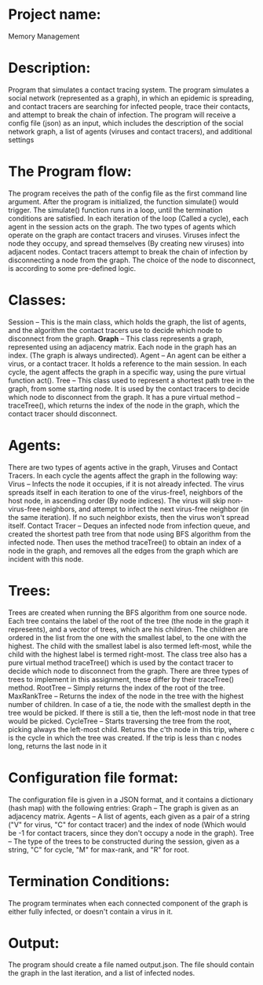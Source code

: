 # Project name: 
Memory Management

# Description:
Program that simulates a contact tracing system. The program simulates a social network (represented as a graph), 
in which an epidemic is spreading, and contact tracers are searching for infected people, trace their contacts, and attempt to break the chain of infection.
The program will receive a config file (json) as an input, which includes the description of the
social network graph, a list of agents (viruses and contact tracers), and additional settings

# The Program flow:
The program receives the path of the config file as the first command line argument. After the program is initialized, the function simulate() would trigger. 
The simulate() function runs in a loop, until the termination conditions are satisfied. 
In each iteration of the loop (Called a cycle), each agent in the session acts on the graph. The two types of agents which operate on the graph are contact tracers and viruses. 
Viruses infect the node they occupy, and spread themselves (By creating new viruses) into adjacent nodes.
Contact tracers attempt to break the chain of infection by disconnecting a node from the graph.
The choice of the node to disconnect, is according to some pre-defined logic.

# Classes:
Session – This is the main class, which holds the graph, the list of agents, and the algorithm the contact tracers use to decide which node to disconnect from the graph.
**Graph** – This class represents a graph, represented using an adjacency matrix. Each node in the graph has an index. (The graph is always undirected).
Agent – An agent can be either a virus, or a contact tracer. It holds a reference to the main session. In each cycle, the agent affects the graph in a
specific way, using the pure virtual function act().
Tree – This class used to represent a shortest path tree in the graph, from some starting node. It is used by the contact tracers to decide which node to disconnect 
from the graph. It has a pure virtual method – traceTree(), which returns the index of the node in the graph, which the contact tracer should disconnect.


# Agents:
There are two types of agents active in the graph, Viruses and Contact Tracers. In each cycle the agents affect the graph in the following way:
Virus – 
Infects the node it occupies, if it is not already infected. The virus spreads itself in each iteration to one of the virus-free1, neighbors of the host node, 
in ascending order (By node indices). The virus will skip non-virus-free neighbors, and attempt to infect the next virus-free neighbor (in the same iteration). 
If no such neighbor exists, then the virus won't spread itself.
Contact Tracer – 
Deques an infected node from infection queue, and created the shortest path tree from that node using BFS algorithm from the infected node. 
Then uses the method traceTree() to obtain an index of a node in the graph, and removes all the edges from the graph which are incident with this node.

# Trees:
Trees are created when running the BFS algorithm from one source node. Each tree contains the label of the root of the tree (the node in the graph it represents), 
and a vector of trees, which are his children. The children are ordered in the list from the one with the smallest label, to the one with the highest. 
The child with the smallest label is also termed left-most, while the child with the highest label is termed right-most.
The class tree also has a pure virtual method traceTree() which is used by the contact tracer to decide which node to disconnect from the graph.
There are three types of trees to implement in this assignment, these differ by their traceTree() method.
RootTree – 
Simply returns the index of the root of the tree.
MaxRankTree – 
Returns the index of the node in the tree with the highest number of children. In case of a tie, the node with the smallest depth in the tree would be picked. 
If there is still a tie, then the left-most node in that tree would be picked.
CycleTree – 
Starts traversing the tree from the root, picking always the left-most child. Returns the c'th node in this trip, where c is the cycle in which the tree was created. 
If the trip is less than c nodes long, returns the last node in it

# Configuration file format:
The configuration file is given in a JSON format, and it contains a dictionary (hash map) with
the following entries:
Graph – The graph is given as an adjacency matrix.
Agents – A list of agents, each given as a pair of a string ("V" for virus, "C" for contact tracer)
and the index of node (Which would be -1 for contact tracers, since they don't occupy a node in the graph).
Tree – The type of the trees to be constructed during the session, given as a string, "C" for cycle, "M" for max-rank, and "R" for root.

# Termination Conditions:
The program terminates when each connected component of the graph is either fully infected, or doesn't contain a virus in it.

# Output:
The program should create a file named output.json. The file should contain the graph in the last iteration, and a list of infected nodes.
